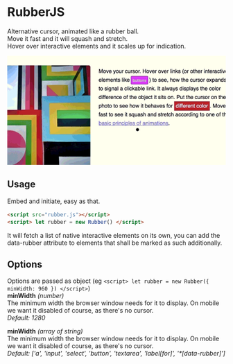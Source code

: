 # RubberJS
Alternative cursor, animated like a rubber ball.  
Move it fast and it will squash and stretch.  
Hover over interactive elements and it scales up for indication.  
  
![RubberJS demo](demo.gif)

## Usage
Embed and initiate, easy as that.
```html
<script src="rubber.js"></script>
<script> let rubber = new Rubber() </script>
```
It will fetch a list of native interactive elements on its own, you can add the data-rubber attribute to elements that shall be marked as such additionally.  

## Options
Options are passed as object (eg `<script> let rubber = new Rubber({ minWidth: 960 }) </script>`)  
**minWidth** *(number)*  
The minimum width the browser window needs for it to display. On mobile we want it disabled of course, as there's no cursor.  
*Default: 1280*
  
**minWidth** *(array of string)*  
The minimum width the browser window needs for it to display. On mobile we want it disabled of course, as there's no cursor.  
*Default: ['a', 'input', 'select', 'button', 'textarea', 'label[for]', '\*[data-rubber]']*
